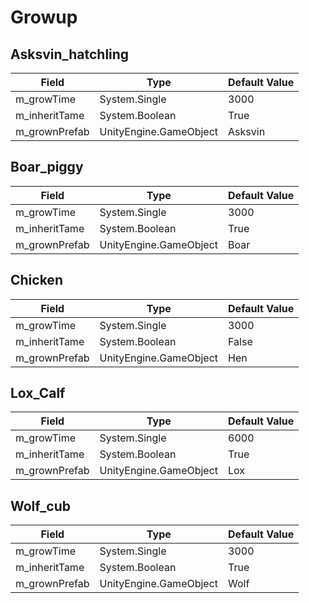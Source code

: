 # Growup

## Asksvin_hatchling

|Field|Type|Default Value|
|-----|----|-------------|
|m_growTime|System.Single|3000|
|m_inheritTame|System.Boolean|True|
|m_grownPrefab|UnityEngine.GameObject|Asksvin|

## Boar_piggy

|Field|Type|Default Value|
|-----|----|-------------|
|m_growTime|System.Single|3000|
|m_inheritTame|System.Boolean|True|
|m_grownPrefab|UnityEngine.GameObject|Boar|

## Chicken

|Field|Type|Default Value|
|-----|----|-------------|
|m_growTime|System.Single|3000|
|m_inheritTame|System.Boolean|False|
|m_grownPrefab|UnityEngine.GameObject|Hen|

## Lox_Calf

|Field|Type|Default Value|
|-----|----|-------------|
|m_growTime|System.Single|6000|
|m_inheritTame|System.Boolean|True|
|m_grownPrefab|UnityEngine.GameObject|Lox|

## Wolf_cub

|Field|Type|Default Value|
|-----|----|-------------|
|m_growTime|System.Single|3000|
|m_inheritTame|System.Boolean|True|
|m_grownPrefab|UnityEngine.GameObject|Wolf|

